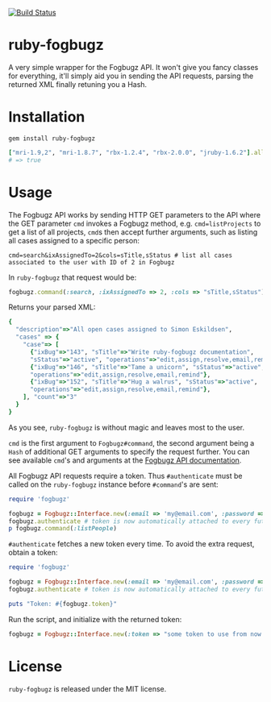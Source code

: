 [![Build Status](https://travis-ci.org/firmafon/ruby-fogbugz.svg)](https://travis-ci.org/firmafon/ruby-fogbugz)

# ruby-fogbugz

A very simple wrapper for the Fogbugz API. It won't give you fancy classes for everything, it'll simply aid you in sending the API requests, parsing the returned XML finally retuning you a Hash.

# Installation

    gem install ruby-fogbugz

```ruby
["mri-1.9,2", "mri-1.8.7", "rbx-1.2.4", "rbx-2.0.0", "jruby-1.6.2"].all? { |implementation| implementation.works? }
# => true
```

# Usage

The Fogbugz API works by sending HTTP GET parameters to the API where the GET parameter `cmd` invokes a Fogbugz method, e.g. `cmd=listProjects` to get a list of all projects, `cmd`s then accept further arguments, such as listing all cases assigned to a specific person:

    cmd=search&ixAssignedTo=2&cols=sTitle,sStatus # list all cases associated to the user with ID of 2 in Fogbugz

In `ruby-fogbugz` that request would be:

```ruby
fogbugz.command(:search, :ixAssignedTo => 2, :cols => "sTitle,sStatus")
```

Returns your parsed XML:

```ruby
{
  "description"=>"All open cases assigned to Simon Eskildsen",
  "cases" => {
    "case"=> [
      {"ixBug"=>"143", "sTitle"=>"Write ruby-fogbugz documentation", 
      "sStatus"=>"active", "operations"=>"edit,assign,resolve,email,remind"},
      {"ixBug"=>"146", "sTitle"=>"Tame a unicorn", "sStatus"=>"active", 
      "operations"=>"edit,assign,resolve,email,remind"},
      {"ixBug"=>"152", "sTitle"=>"Hug a walrus", "sStatus"=>"active", 
      "operations"=>"edit,assign,resolve,email,remind"},
    ], "count"=>"3"
  }
}
```

As you see, `ruby-fogbugz` is without magic and leaves most to the user.

`cmd` is the first argument to `Fogbugz#command`, the second argument being a `Hash` of additional GET arguments to specify the request further. You can see available `cmd`'s and arguments at the [Fogbugz API documentation][fad].

All Fogbugz API requests require a token. Thus `#authenticate` must be called on the `ruby-fogbugz` instance before `#command`'s are sent:

```ruby
require 'fogbugz'

fogbugz = Fogbugz::Interface.new(:email => 'my@email.com', :password => 'seekrit', :uri => 'https://company.fogbugz.com') # remember to use https!
fogbugz.authenticate # token is now automatically attached to every future requests
p fogbugz.command(:listPeople)
```

`#authenticate` fetches a new token every time. To avoid the extra request,
obtain a token:

```ruby
require 'fogbugz'

fogbugz = Fogbugz::Interface.new(:email => 'my@email.com', :password => 'seekrit', :uri => 'https://company.fogbugz.com') # remember to use https!
fogbugz.authenticate # token is now automatically attached to every future requests

puts "Token: #{fogbugz.token}"
```

Run the script, and initialize with the returned token:

```ruby
fogbugz = Fogbugz::Interface.new(:token => "some token to use from now on", :uri => 'https://company.fogbugz.com') # remember to use https!
```

[fad]:http://fogbugz.stackexchange.com/fogbugz-xml-api

# License

`ruby-fogbugz` is released under the MIT license.
